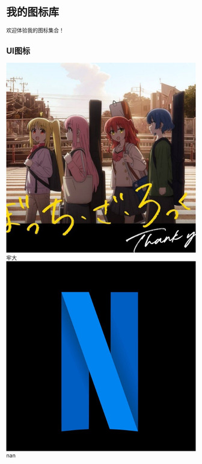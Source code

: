 # 我的图标库
欢迎体验我的图标集合！

## UI图标
![牢大](IMG_20250306_034219_281.jpg)牢大
![Nan](IMG_20250316_015535_328.jpg)nan
